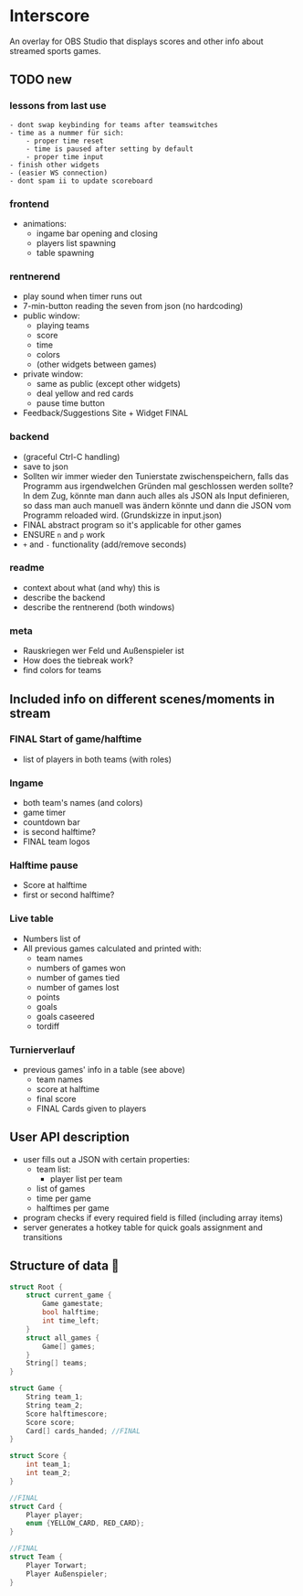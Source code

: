 # Interscore
An overlay for OBS Studio that displays scores and other info about streamed sports games.

## TODO new

### lessons from last use
	- dont swap keybinding for teams after teamswitches
	- time as a nummer für sich:
		- proper time reset
		- time is paused after setting by default
		- proper time input
	- finish other widgets
	- (easier WS connection)
	- dont spam ii to update scoreboard

### frontend
- animations:
    - ingame bar opening and closing
    - players list spawning
    - table spawning

### rentnerend
- play sound when timer runs out
- 7-min-button reading the seven from json (no hardcoding)
- public window:
	- playing teams
	- score
	- time
	- colors
	- (other widgets between games)
- private window:
	- same as public (except other widgets)
	- deal yellow and red cards
	- pause time button
- Feedback/Suggestions Site + Widget FINAL

### backend
- (graceful Ctrl-C handling)
- save to json
- Sollten wir immer wieder den Tunierstate zwischenspeichern, falls das Programm aus irgendwelchen Gründen mal geschlossen werden sollte? In dem Zug, könnte man dann auch alles als JSON als Input definieren, so dass man auch manuell was ändern könnte und dann die JSON vom Programm reloaded wird. (Grundskizze in input.json)
- FINAL abstract program so it's applicable for other games
- ENSURE `n` and `p` work
- `+` and `-` functionality (add/remove seconds)

### readme
- context about what (and why) this is
- describe the backend
- describe the rentnerend (both windows)

### meta
- Rauskriegen wer Feld und Außenspieler ist
- How does the tiebreak work?
- find colors for teams

## Included info on different scenes/moments in stream
### FINAL Start of game/halftime
- list of players in both teams (with roles)

### Ingame
- both team's names (and colors)
- game timer
- countdown bar
- is second halftime?
- FINAL team logos

### Halftime pause
- Score at halftime
- first or second halftime?

### Live table
- Numbers list of
- All previous games calculated and printed with:
    - team names
    - numbers of games won
    - number of games tied
    - number of games lost
    - points
    - goals
    - goals caseered
    - tordiff

### Turnierverlauf
- previous games' info in a table (see above)
    - team names
    - score at halftime
    - final score
    - FINAL Cards given to players

## User API description
- user fills out a JSON with certain properties:
    - team list:
        - player list per team
    - list of games
    - time per game
    - halftimes per game
- program checks if every required field is filled (including array items)
- server generates a hotkey table for quick goals assignment and transitions

## Structure of data :moyai:
```c
struct Root {
    struct current_game {
        Game gamestate;
        bool halftime;
        int time_left;
    }
    struct all_games {
        Game[] games;
    }
    String[] teams;
}

struct Game {
    String team_1;
    String team_2;
    Score halftimescore;
    Score score;
    Card[] cards_handed; //FINAL
}

struct Score {
    int team_1;
    int team_2;
}

//FINAL
struct Card {
    Player player;
    enum {YELLOW_CARD, RED_CARD};
}

//FINAL
struct Team {
    Player Torwart;
    Player Außenspieler;
}
```
